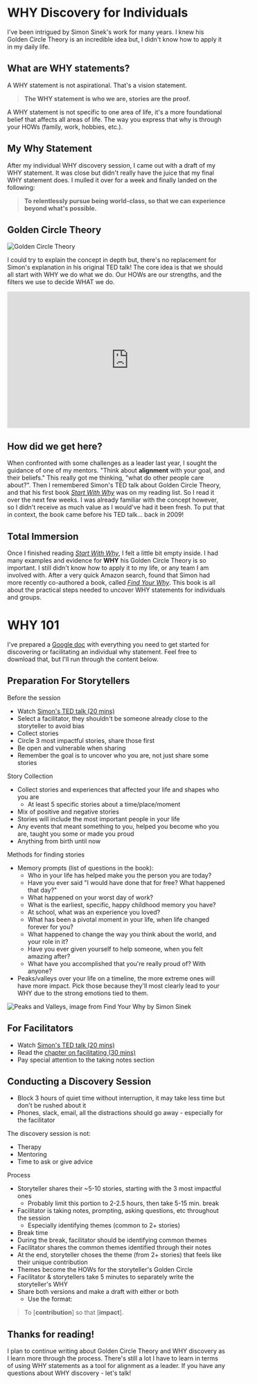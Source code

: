 # WHY Discovery for Individuals

I've been intrigued by Simon Sinek's work for many years. I knew his Golden Circle Theory is an incredible idea but, I didn't know how to apply it in my daily life.

## What are WHY statements?

A WHY statement is not aspirational. That's a vision statement.

> **The WHY statement is who we are, stories are the proof.**

A WHY statement is not specific to one area of life, it's a more foundational belief that affects all areas of life. The way you express that why is through your HOWs (family, work, hobbies, etc.).

## My Why Statement

After my individual WHY discovery session, I came out with a draft of my WHY statement. It was close but didn't really have the juice that my final WHY statement does. I mulled it over for a week and finally landed on the following:

> **To relentlessly pursue being world-class, so that we can experience beyond what's possible.**

## Golden Circle Theory

![Golden Circle Theory](https://simonsinek.com/wp-content/uploads/2019/02/GC_slide-2.jpg)

I could try to explain the concept in depth but, there's no replacement for Simon's explanation in his original TED talk! The core idea is that we should all start with WHY we do what we do. Our HOWs are our strengths, and the filters we use to decide WHAT we do.

<iframe width="560" height="315" src="https://www.youtube.com/embed/qp0HIF3SfI4" frameborder="0" allow="accelerometer; autoplay; encrypted-media; gyroscope; picture-in-picture" allowfullscreen></iframe>

## How did we get here?

When confronted with some challenges as a leader last year, I sought the guidance of one of my mentors. "Think about **alignment** with your goal, and their beliefs." This really got me thinking, "what do other people care about?". Then I remembered Simon's TED talk about Golden Circle Theory, and that his first book [_Start With Why_](https://smile.amazon.com/Start-Why-Leaders-Inspire-Everyone/dp/B074VF6ZLM/) was on my reading list. So I read it over the next few weeks. I was already familiar with the concept however, so I didn't receive as much value as I would've had it been fresh. To put that in context, the book came before his TED talk... back in 2009!

## Total Immersion

Once I finished reading [_Start With Why_](https://smile.amazon.com/Start-Why-Leaders-Inspire-Everyone/dp/B074VF6ZLM/), I felt a little bit empty inside. I had many examples and evidence for **WHY** his Golden Circle Theory is so important. I still didn't know how to apply it to my life, or any team I am involved with. After a very quick Amazon search, found that Simon had more recently co-authored a book, called [_Find Your Why_](https://smile.amazon.com/Find-Your-Why-Practical-Discovering-ebook/dp/B01CZCW3ZA/). This book is all about the practical steps needed to uncover WHY statements for individuals and groups.

# WHY 101

I've prepared a [Google doc](https://docs.google.com/document/d/e/2PACX-1vSgeXDNI6KqJmyiuDtIRO7AJiLnvotTsvQJJtOzMNrmEsdLyasB6_VTCajJJQO214xvRwNzXbbtWWB3/pub) with everything you need to get started for discovering or facilitating an individual why statement. Feel free to download that, but I'll run through the content below.

## Preparation For Storytellers

Before the session
* Watch [Simon's TED talk (20 mins)](https://www.youtube.com/watch?v=qp0HIF3SfI4)
* Select a facilitator, they shouldn't be someone already close to the storyteller to avoid bias
* Collect stories
* Circle 3 most impactful stories, share those first
* Be open and vulnerable when sharing
* Remember the goal is to uncover who you are, not just share some stories

Story Collection
* Collect stories and experiences that affected your life and shapes who you are
    - At least 5 specific stories about a time/place/moment
* Mix of positive and negative stories 
* Stories will include the most important people in your life
* Any events that meant something to you, helped you become who you are, taught you some or made you proud
* Anything from birth until now

Methods for finding stories
* Memory prompts (list of questions in the book):
    - Who in your life has helped make you the person you are today?
    - Have you ever said "I would have done that for free? What happened that day?"
    - What happened on your worst day of work?
    - What is the earliest, specific, happy childhood memory you have?
    - At school, what was an experience you loved?
    - What has been a pivotal moment in your life, when life changed forever for you?
    - What happened to change the way you think about the world, and your role in it?
    - Have you ever given yourself to help someone, when you felt amazing after?
    - What have you accomplished that you're really proud of? With anyone?
* Peaks/valleys over your life on a timeline, the more extreme ones will have more impact. Pick those because they'll most clearly lead to your WHY due to the strong emotions tied to them.

![Peaks and Valleys, image from Find Your Why by Simon Sinek](./2020-04-30-life-events.jpg)

## For Facilitators
* Watch [Simon's TED talk (20 mins)](https://www.youtube.com/watch?v=qp0HIF3SfI4)
* Read the [chapter on facilitating (30 mins)](https://simonsinek.com/wp-content/uploads/2018/10/PartnerSection.pdf)
* Pay special attention to the taking notes section

## Conducting a Discovery Session

* Block 3 hours of quiet time without interruption, it may take less time but don't be rushed about it
* Phones, slack, email, all the distractions should go away - especially for the facilitator

The discovery session is not:
* Therapy
* Mentoring
* Time to ask or give advice

Process
* Storyteller shares their ~5-10 stories, starting with the 3 most impactful ones
    - Probably limit this portion to 2-2.5 hours, then take 5-15 min. break
* Facilitator is taking notes, prompting, asking questions, etc throughout the session
    - Especially identifying themes (common to 2+ stories)
* Break time
* During the break, facilitator should be identifying common themes
* Facilitator shares the common themes identified through their notes
* At the end, storyteller choses the theme (from 2+ stories) that feels like their unique contribution
* Themes become the HOWs for the storyteller's Golden Circle
* Facilitator & storytellers take 5 minutes to separately write the storyteller's WHY
* Share both versions and make a draft with either or both
    - Use the format: 

>To [**contribution**] so that [**impact**].

## Thanks for reading!

I plan to continue writing about Golden Circle Theory and WHY discovery as I learn more through the process. There's still a lot I have to learn in terms of using WHY statements as a tool for alignment as a leader. If you have any questions about WHY discovery - let's talk!